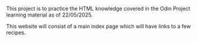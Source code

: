 This project is to practice the HTML knowledge covered in the Odin Project learning material as of 22/05/2025.

This website will consist of a main index page which will have links to a few recipes.